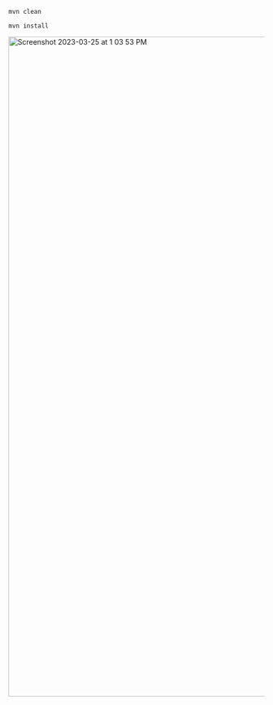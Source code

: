 ```
mvn clean 

mvn install
```

<img width="1300" alt="Screenshot 2023-03-25 at 1 03 53 PM" src="https://user-images.githubusercontent.com/43849911/227703918-99f43931-5de9-4d24-ae62-89cffba24d2f.png">
